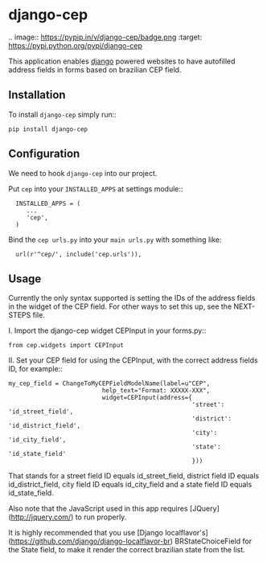 django-cep
===============

.. image:: https://pypip.in/v/django-cep/badge.png
        :target: https://pypi.python.org/pypi/django-cep

This application enables [django](https://www.djangoproject.com/) powered websites to have autofilled address fields in forms based on brazilian CEP field.

Installation
------------
To install ``django-cep`` simply run::

    pip install django-cep

Configuration
-------------

We need to hook ``django-cep`` into our project.

Put ``cep`` into your ``INSTALLED_APPS`` at settings module::

      INSTALLED_APPS = (
         ...
         'cep',
      )

Bind the ``cep urls.py`` into your ``main urls.py`` with something like:
    
      url(r'^cep/', include('cep.urls')),

Usage
-----
Currently the only syntax supported is setting the IDs of the address fields in the widget of the CEP field. For other ways to set this up, see the NEXT-STEPS file.

I. Import the django-cep widget CEPInput in your forms.py::

    from cep.widgets import CEPInput

II. Set your CEP field for using the CEPInput, with the correct address fields ID, for example::

    my_cep_field = ChangeToMyCEPFieldModelName(label=u"CEP",
                              help_text="Format: XXXXX-XXX",
                              widget=CEPInput(address={
                                                       'street': 'id_street_field',
                                                       'district': 'id_district_field', 
                                                       'city': 'id_city_field',
                                                       'state': 'id_state_field'
                                                       }))

 That stands for a street field ID equals id_street_field, district field ID equals id_district_field, city field ID equals id_city_field and a state field ID equals id_state_field. 

Also note that the JavaScript used in this app requires [JQuery] (http://jquery.com/) to run properly.

 It is highly recommended that you use [Django localflavor's] (https://github.com/django/django-localflavor-br) BRStateChoiceField for the State field, to make it render the correct brazilian state from the list.
